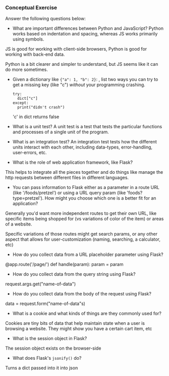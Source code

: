 ### Conceptual Exercise

Answer the following questions below:

- What are important differences between Python and JavaScript?
Python works based on indentation and spacing, whereas JS works primarily using symbols.

JS is good for working with client-side browsers, Python is good for working with back-end data.

Python is a bit clearer and simpler to understand, but JS seems like it can do more sometimes.

- Given a dictionary like ``{"a": 1, "b": 2}``: , list two ways you
  can try to get a missing key (like "c") *without* your programming
  crashing.


      try:
        dict["c"]
      except:
        print("didn't crash")
  
  'c' in dict
  returns false

- What is a unit test?
A unit test is a test that tests the particular functions and processes of a single unit of the program.

- What is an integration test?
An integration test tests how the different units interact with each other, including data-types, error-handling, user-errors, etc.

- What is the role of web application framework, like Flask?

This helps to integrate all the pieces together and do things like manage the http requests between different files in different languages.

- You can pass information to Flask either as a parameter in a route URL
  (like '/foods/pretzel') or using a URL query param (like
  'foods?type=pretzel'). How might you choose which one is a better fit
  for an application?

Generally you'd want more independent routes to get their own URL, like specific items being shopped for (vs variations of color of the item) or areas of a website.

Specific variations of those routes might get search params, or any other aspect that allows for user-customization (naming, searching, a calculator, etc)

- How do you collect data from a URL placeholder parameter using Flask?

@app.route('/page/<param>')
def handle(param):
    param = param

- How do you collect data from the query string using Flask?

request.args.get("name-of-data")

- How do you collect data from the body of the request using Flask?

data = request.form("name-of-data"s)

- What is a cookie and what kinds of things are they commonly used for?

Cookies are tiny bits of data that help maintain state when a user is browsing a website. They might show you have a certain cart item, etc

- What is the session object in Flask?

The session object exists on the browser-side 

- What does Flask's `jsonify()` do?

Turns a dict passed into it into json
